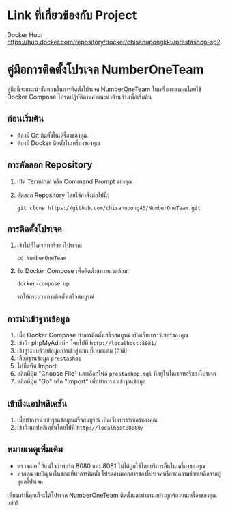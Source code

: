 # Link ที่เกี่ยวข้องกับ Project

Docker Hub: https://hub.docker.com/repository/docker/chisanupongkku/prestashop-sp2

# คู่มือการติดตั้งโปรเจค NumberOneTeam

คู่มือนี้จะแนะนำขั้นตอนในการติดตั้งโปรเจค NumberOneTeam ในเครื่องของคุณโดยใช้ Docker Compose โปรดปฏิบัติตามคำแนะนำด้านล่างเพื่อเริ่มต้น

## ก่อนเริ่มต้น
- ต้องมี Git ติดตั้งในเครื่องของคุณ
- ต้องมี Docker ติดตั้งในเครื่องของคุณ

## การคัดลอก Repository
1. เปิด Terminal หรือ Command Prompt ของคุณ
2. คัดลอก Repository โดยใช้คำสั่งต่อไปนี้:

   ```
   git clone https://github.com/chisanupong45/NumberOneTeam.git
   ```

## การติดตั้งโปรเจค
1. เข้าไปที่ไดเรกทอรีของโปรเจค:

   ```
   cd NumberOneTeam
   ```

2. รัน Docker Compose เพื่อติดตั้งสภาพแวดล้อม:

   ```
   docker-compose up
   ```

   รอให้กระบวนการติดตั้งเสร็จสมบูรณ์

## การนำเข้าฐานข้อมูล
1. เมื่อ Docker Compose ทำการติดตั้งเสร็จสมบูรณ์ เปิดเว็บเบราว์เซอร์ของคุณ
2. เข้าถึง phpMyAdmin โดยไปที่ `http://localhost:8081/`
3. เข้าสู่ระบบด้วยข้อมูลการเข้าสู่ระบบที่เหมาะสม (ถ้ามี)
4. เลือกฐานข้อมูล `prestashop`
5. ไปที่แท็บ Import
6. คลิกที่ปุ่ม "Choose File" และเลือกไฟล์ `prestashop.sql` ที่อยู่ในไดเรกทอรีของโปรเจค
7. คลิกที่ปุ่ม "Go" หรือ "Import" เพื่อทำการนำเข้าฐานข้อมูล

## เข้าถึงแอปพลิเคชัน
1. เมื่อทำการนำเข้าฐานข้อมูลเสร็จสมบูรณ์ เปิดเว็บเบราว์เซอร์ของคุณ
2. เข้าถึงแอปพลิเคชันโดยไปที่ `http://localhost:8080/`

## หมายเหตุเพิ่มเติม
- ตรวจสอบให้แน่ใจว่าพอร์ต 8080 และ 8081 ไม่ได้ถูกใช้โดยบริการอื่นในเครื่องของคุณ
- หากคุณพบปัญหาในขณะที่ทำการติดตั้ง โปรดอ่านเอกสารของโปรเจคหรือขอความช่วยเหลือจากผู้ดูแลโปรเจค

เพียงเท่านี้คุณก็จะได้โปรเจค NumberOneTeam ติดตั้งและทำงานอย่างถูกต้องบนเครื่องของคุณแล้ว!
